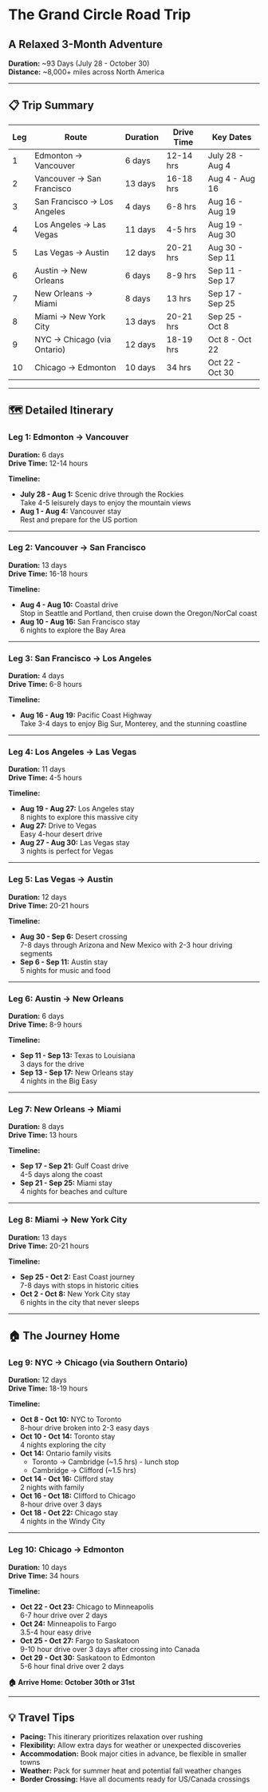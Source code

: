 # The Grand Circle Road Trip
## A Relaxed 3-Month Adventure

**Duration:** ~93 Days (July 28 - October 30)  
**Distance:** ~8,000+ miles across North America

---

## 📋 Trip Summary

| Leg | Route                       | Duration | Drive Time | Key Dates       |
| --- | --------------------------- | -------- | ---------- | --------------- |
| 1   | Edmonton → Vancouver        | 6 days   | 12-14 hrs  | July 28 - Aug 4 |
| 2   | Vancouver → San Francisco   | 13 days  | 16-18 hrs  | Aug 4 - Aug 16  |
| 3   | San Francisco → Los Angeles | 4 days   | 6-8 hrs    | Aug 16 - Aug 19 |
| 4   | Los Angeles → Las Vegas     | 11 days  | 4-5 hrs    | Aug 19 - Aug 30 |
| 5   | Las Vegas → Austin          | 12 days  | 20-21 hrs  | Aug 30 - Sep 11 |
| 6   | Austin → New Orleans        | 6 days   | 8-9 hrs    | Sep 11 - Sep 17 |
| 7   | New Orleans → Miami         | 8 days   | 13 hrs     | Sep 17 - Sep 25 |
| 8   | Miami → New York City       | 13 days  | 20-21 hrs  | Sep 25 - Oct 8  |
| 9   | NYC → Chicago (via Ontario) | 12 days  | 18-19 hrs  | Oct 8 - Oct 22  |
| 10  | Chicago → Edmonton          | 10 days  | 34 hrs     | Oct 22 - Oct 30 |

---

## 🗺️ Detailed Itinerary

### Leg 1: Edmonton → Vancouver
**Duration:** 6 days  
**Drive Time:** 12-14 hours

**Timeline:**
- **July 28 - Aug 1:** Scenic drive through the Rockies  
  Take 4-5 leisurely days to enjoy the mountain views
- **Aug 1 - Aug 4:** Vancouver stay  
  Rest and prepare for the US portion

---

### Leg 2: Vancouver → San Francisco  
**Duration:** 13 days  
**Drive Time:** 16-18 hours

**Timeline:**
- **Aug 4 - Aug 10:** Coastal drive  
  Stop in Seattle and Portland, then cruise down the Oregon/NorCal coast
- **Aug 10 - Aug 16:** San Francisco stay  
  6 nights to explore the Bay Area

---

### Leg 3: San Francisco → Los Angeles
**Duration:** 4 days  
**Drive Time:** 6-8 hours

**Timeline:**
- **Aug 16 - Aug 19:** Pacific Coast Highway  
  Take 3-4 days to enjoy Big Sur, Monterey, and the stunning coastline

---

### Leg 4: Los Angeles → Las Vegas
**Duration:** 11 days  
**Drive Time:** 4-5 hours

**Timeline:**
- **Aug 19 - Aug 27:** Los Angeles stay  
  8 nights to explore this massive city
- **Aug 27:** Drive to Vegas  
  Easy 4-hour desert drive
- **Aug 27 - Aug 30:** Las Vegas stay  
  3 nights is perfect for Vegas

---

### Leg 5: Las Vegas → Austin
**Duration:** 12 days  
**Drive Time:** 20-21 hours

**Timeline:**
- **Aug 30 - Sep 6:** Desert crossing  
  7-8 days through Arizona and New Mexico with 2-3 hour driving segments
- **Sep 6 - Sep 11:** Austin stay  
  5 nights for music and food

---

### Leg 6: Austin → New Orleans
**Duration:** 6 days  
**Drive Time:** 8-9 hours

**Timeline:**
- **Sep 11 - Sep 13:** Texas to Louisiana  
  3 days for the drive
- **Sep 13 - Sep 17:** New Orleans stay  
  4 nights in the Big Easy

---

### Leg 7: New Orleans → Miami
**Duration:** 8 days  
**Drive Time:** 13 hours

**Timeline:**
- **Sep 17 - Sep 21:** Gulf Coast drive  
  4-5 days along the coast
- **Sep 21 - Sep 25:** Miami stay  
  4 nights for beaches and culture

---

### Leg 8: Miami → New York City
**Duration:** 13 days  
**Drive Time:** 20-21 hours

**Timeline:**
- **Sep 25 - Oct 2:** East Coast journey  
  7-8 days with stops in historic cities
- **Oct 2 - Oct 8:** New York City stay  
  6 nights in the city that never sleeps

---

## 🏠 The Journey Home

### Leg 9: NYC → Chicago (via Southern Ontario)
**Duration:** 12 days  
**Drive Time:** 18-19 hours

**Timeline:**
- **Oct 8 - Oct 10:** NYC to Toronto  
  8-hour drive broken into 2-3 easy days
- **Oct 10 - Oct 14:** Toronto stay  
  4 nights exploring the city
- **Oct 14:** Ontario family visits  
  - Toronto → Cambridge (~1.5 hrs) - lunch stop
  - Cambridge → Clifford (~1.5 hrs)
- **Oct 14 - Oct 16:** Clifford stay  
  2 nights with family
- **Oct 16 - Oct 18:** Clifford to Chicago  
  8-hour drive over 3 days
- **Oct 18 - Oct 22:** Chicago stay  
  4 nights in the Windy City

---

### Leg 10: Chicago → Edmonton
**Duration:** 10 days  
**Drive Time:** 34 hours

**Timeline:**
- **Oct 22 - Oct 23:** Chicago to Minneapolis  
  6-7 hour drive over 2 days
- **Oct 24:** Minneapolis to Fargo  
  3.5-4 hour easy drive
- **Oct 25 - Oct 27:** Fargo to Saskatoon  
  9-10 hour drive over 3 days after crossing into Canada
- **Oct 29 - Oct 30:** Saskatoon to Edmonton  
  5-6 hour final drive over 2 days

**🏠 Arrive Home: October 30th or 31st**

---

## 💡 Travel Tips

- **Pacing:** This itinerary prioritizes relaxation over rushing
- **Flexibility:** Allow extra days for weather or unexpected discoveries
- **Accommodation:** Book major cities in advance, be flexible in smaller towns
- **Weather:** Pack for summer heat and potential fall weather changes
- **Border Crossing:** Have all documents ready for US/Canada crossings